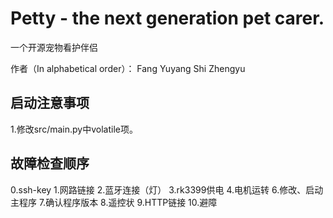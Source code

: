 # Petty - the next generation pet carer.
一个开源宠物看护伴侣

作者（In alphabetical order）： 
Fang Yuyang
Shi Zhengyu

## 启动注意事项
1.修改src/main.py中volatile项。

## 故障检查顺序
0.ssh-key
1.网路链接
2.蓝牙连接（灯）
3.rk3399供电
4.电机运转
6.修改、启动主程序
7.确认程序版本
8.遥控状
9.HTTP链接
10.避障
